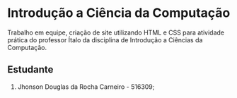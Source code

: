 # Introdução a Ciência da Computação

Trabalho em equipe, criação de site utilizando HTML e CSS para atividade prática do professor Ítalo da disciplina de Introdução a Ciências da Computação.

## Estudante

1. Jhonson Douglas da Rocha Carneiro - 516309;